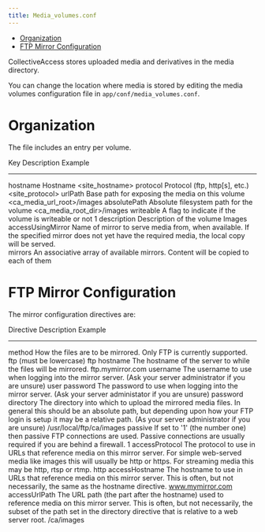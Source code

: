 ```yaml
---
title: Media_volumes.conf
---
```


-   [Organization](#organization)
-   [FTP Mirror Configuration](#ftp-mirror-configuration)

CollectiveAccess stores uploaded media and derivatives in the media
directory.

You can change the location where media is stored by editing the media
volumes configuration file in `app/conf/media_volumes.conf`.

# Organization

The file includes an entry per volume.

  Key                 Description                                                                                                                                        Example
  ------------------- -------------------------------------------------------------------------------------------------------------------------------------------------- ------------------------------
  hostname            Hostname                                                                                                                                           \<site_hostname\>
  protocol            Protocol (ftp, http\[s\], etc.)                                                                                                                    \<site_protocol\>
  urlPath             Base path for exposing the media on this volume                                                                                                    \<ca_media_url_root\>/images
  absolutePath        Absolute filesystem path for the volume                                                                                                            \<ca_media_root_dir\>/images
  writeable           A flag to indicate if the volume is writeable or not                                                                                               1
  description         Description of the volume                                                                                                                          Images
  accessUsingMirror   Name of mirror to serve media from, when available. If the specified mirror does not yet have the required media, the local copy will be served.   
  mirrors             An associative array of available mirrors. Content will be copied to each of them                                                                  

# FTP Mirror Configuration

The mirror configuration directives are:

  Directive        Description                                                                                                                                                                                                                           Example
  ---------------- ------------------------------------------------------------------------------------------------------------------------------------------------------------------------------------------------------------------------------------- --------------------------
  method           How the files are to be mirrored. Only FTP is currently supported. ftp (must be lowercase)                                                                                                                                            ftp
  hostname         The hostname of the server to while the files will be mirrored.                                                                                                                                                                       ftp.mymirror.com
  username         The username to use when logging into the mirror server. (Ask your server administrator if you are unsure)                                                                                                                            user
  password         The password to use when logging into the mirror server. (Ask your server administator if you are unsure)                                                                                                                             password
  directory        The directory into which to upload the mirrored media files. In general this should be an absolute path, but depending upon how your FTP login is setup it may be a relative path. (As your server administrator if you are unsure)   /usr/local/ftp/ca/images
  passive          If set to \'1\' (the number one) then passive FTP connections are used. Passive connections are usually required if you are behind a firewall.                                                                                        1
  accessProtocol   The protocol to use in URLs that reference media on this mirror server. For simple web-served media like images this will usually be http or https. For streaming media this may be http, rtsp or rtmp.                               http
  accessHostname   The hostname to use in URLs that reference media on this mirror server. This is often, but not necessarily, the same as the hostname directive.                                                                                       www.mymirror.com
  accessUrlPath    The URL path (the part after the hostname) used to reference media on this mirror server. This is often, but not necessarily, the subset of the path set in the directory directive that is relative to a web server root.            /ca/images
